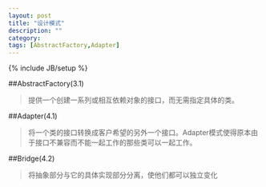 ```yaml
---
layout: post
title: "设计模式"
description: ""
category: 
tags: [AbstractFactory,Adapter]
---
```

{% include JB/setup %}

##AbstractFactory(3.1) 
>提供一个创建一系列或相互依赖对象的接口，而无需指定具体的类。

##Adapter(4.1) 
>将一个类的接口转换成客户希望的另外一个接口。Adapter模式使得原本由于接口不兼容而不能一起工作的那些类可以一起工作。

##Bridge(4.2) 
>将抽象部分与它的具体实现部分分离，使他们都可以独立变化